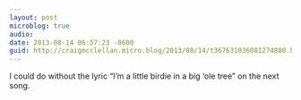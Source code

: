 ```yaml
---
layout: post
microblog: true
audio: 
date: 2013-08-14 06:57:23 -0600
guid: http://craigmcclellan.micro.blog/2013/08/14/t367631036081274880.html
---
```

I could do without the lyric “I’m a little birdie in a big ‘ole tree” on the next song.
